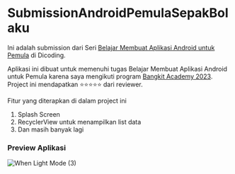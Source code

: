 # SubmissionAndroidPemulaSepakBolaku

Ini adalah submission dari Seri [Belajar Membuat Aplikasi Android untuk Pemula](https://www.dicoding.com/academies/51) di Dicoding.

Aplikasi ini dibuat untuk memenuhi tugas Belajar Membuat Aplikasi Android untuk Pemula karena saya mengikuti program [Bangkit Academy 2023](https://bangkit.academy).
Project ini mendapatkan :star::star::star::star::star: dari reviewer.

Fitur yang diterapkan di dalam project ini
1. Splash Screen
2. RecyclerView untuk menampilkan list data
3. Dan masih banyak lagi 

### Preview Aplikasi
![When Light Mode (3)](https://user-images.githubusercontent.com/97342935/230502964-ebcf8c04-a7ee-42df-ac95-2b9f78cb8b52.png)
